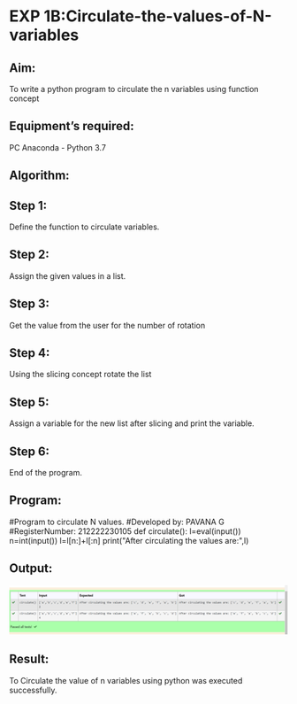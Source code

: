 # EXP 1B:Circulate-the-values-of-N-variables

## Aim:
To write a python program to circulate the n variables using function concept

## Equipment’s required:
PC
Anaconda - Python 3.7

## Algorithm: 
## Step 1: 
Define the function to circulate variables.
## Step 2: 
Assign the given values in a list.
## Step 3: 
Get the value from the user for the number of rotation
## Step 4: 
Using the slicing concept rotate the list
## Step 5: 
Assign a variable for the new list after slicing and print the variable.
## Step 6: 
End of the program.
 
## Program:
#Program to circulate N values.
#Developed by: PAVANA G
#RegisterNumber: 212222230105
def circulate():
    l=eval(input())
    n=int(input())
    l=l[n:]+l[:n]
    print("After circulating the values are:",l)

## Output:
![Circulate-the-values-of-N-variables](out2.png)

## Result:
To Circulate the value of n variables using python was executed successfully.
